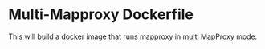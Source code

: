 # Multi-Mapproxy Dockerfile

This will build a [docker](http://www.docker.com/) image that runs [mapproxy
](http://mapproxy.org) in multi MapProxy mode.

